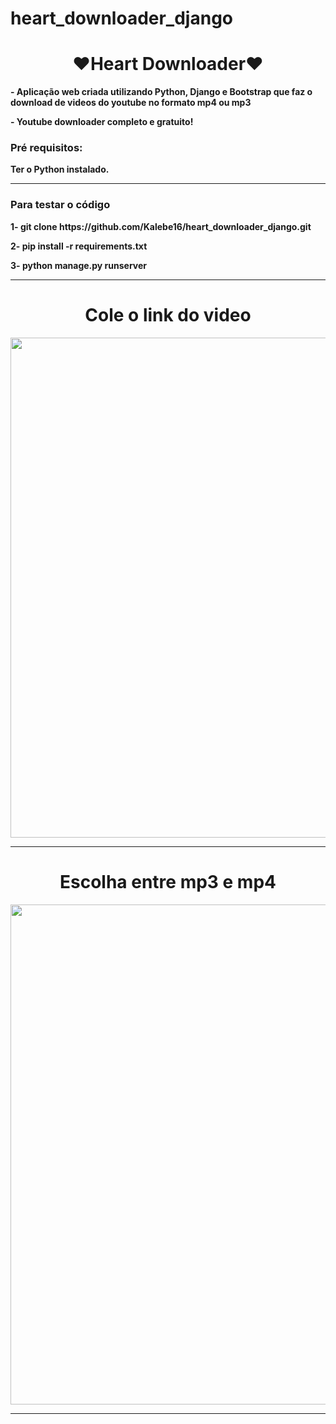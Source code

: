 # heart_downloader_django

<h1 align="center">❤Heart Downloader❤</h1>
<p><strong>- Aplicação web criada utilizando Python, Django e Bootstrap que faz o download de videos do youtube no formato mp4 ou mp3</strong></p>
<p><strong>- Youtube downloader completo e gratuito!</strong></p>



<h3>Pré requisitos:</h3>
<p><strong>Ter o Python instalado.</strong></p>
<hr>

<h3>Para testar o código</h3>
<p><strong>1- git clone https://github.com/Kalebe16/heart_downloader_django.git</strong></p>
<p><strong>2- pip install -r requirements.txt</strong></p>
<p><strong>3- python manage.py runserver</strong></p>
<hr>

<h1 align="center">Cole o link do video</h1>
<div align="center"><img width=800 src="https://lh3.googleusercontent.com/fPyNfnWJfAovhzghk6CR1wz03cCQLIVpqSC2OkTC5YzaD8mB0o_itLudVqeyZQj9uq8lwV5bUX0xk0SO7nVZS36R84NxzyQktRdtr9VHkHJpEo8wyeFGV7rYm7DlkamMWW8bS4b8DO8mLON32ZfQr--JYQc8c6BjXtjd8JrEMjUWHePo3yNE1mNGdLfZlE45cIdah_6f_hIDDyZ0HzMYOcQGq5lNWpjW5vBPb6gAAH1w7aH0oovR07QWHIrdxvcA1fBkNy8oH4GAaNdapIv3g71FKqcgmy4LmBf6c9az_Pu09HChS3_PmflTy6FK1jr9QGwUvwperYt08wudTftlTiULxfFkRReJZ0UOBnH611uGKd6pBZXAoLFqoxfBk3N_jd65KVgXyyoship8nSvJnrXj7_A7umMqC0hJyxgJRK3cWGiMUtJ-7dRjkjpzfGOhI2yjFSI7niOhyD6BMCwR-bVA0UtGT18TQORaShgc5p66Uxws55Iwfct6zSKtuXcKkzp5rI26pNV7xjmeS3FGr8avh8IN4aY5K8QI_qzSO4m6cE1Ss4_LA61TOJRUZfBuUOS5HFcPJeaJfrBgTv7UcAB0Jc8UJHQibzNB8BELtgCvqUaTa9D86YKglfCfie6cmg8PbMalQO7N1W5jXwnqDo3nA7fLaD7uQ9o32vYlF-FE9ddsptVK1NtKoK2heQrZUvgCXJjZeM3Ibb92Qkt37mA8a7_I7md1gEpaAsdC8s1t3XU_U7bn4XyDh_JayY9lunTQ_VO4s4bj51_QqFgbYDsCRZ4WaVmNQ8h3aj4TFmIkVn3LWBFZEiIAbDmBGt3n46VBr7754CC-ldbkwLUk1XQf2CdFVS1QCd7M4tXEthwZ0rQupG_XKEDTZJBnQ_-RVXVaUpS2sohKwTH6gDEi6UOJP_VIZ5Yb2oVzQrJKZkf2=w1690-h898-no?authuser=0"></div>
<hr>

<h1 align="center">Escolha entre mp3 e mp4</h1>
<div align="center"><img width=800 src="https://lh3.googleusercontent.com/fPyNfnWJfAovhzghk6CR1wz03cCQLIVpqSC2OkTC5YzaD8mB0o_itLudVqeyZQj9uq8lwV5bUX0xk0SO7nVZS36R84NxzyQktRdtr9VHkHJpEo8wyeFGV7rYm7DlkamMWW8bS4b8DO8mLON32ZfQr--JYQc8c6BjXtjd8JrEMjUWHePo3yNE1mNGdLfZlE45cIdah_6f_hIDDyZ0HzMYOcQGq5lNWpjW5vBPb6gAAH1w7aH0oovR07QWHIrdxvcA1fBkNy8oH4GAaNdapIv3g71FKqcgmy4LmBf6c9az_Pu09HChS3_PmflTy6FK1jr9QGwUvwperYt08wudTftlTiULxfFkRReJZ0UOBnH611uGKd6pBZXAoLFqoxfBk3N_jd65KVgXyyoship8nSvJnrXj7_A7umMqC0hJyxgJRK3cWGiMUtJ-7dRjkjpzfGOhI2yjFSI7niOhyD6BMCwR-bVA0UtGT18TQORaShgc5p66Uxws55Iwfct6zSKtuXcKkzp5rI26pNV7xjmeS3FGr8avh8IN4aY5K8QI_qzSO4m6cE1Ss4_LA61TOJRUZfBuUOS5HFcPJeaJfrBgTv7UcAB0Jc8UJHQibzNB8BELtgCvqUaTa9D86YKglfCfie6cmg8PbMalQO7N1W5jXwnqDo3nA7fLaD7uQ9o32vYlF-FE9ddsptVK1NtKoK2heQrZUvgCXJjZeM3Ibb92Qkt37mA8a7_I7md1gEpaAsdC8s1t3XU_U7bn4XyDh_JayY9lunTQ_VO4s4bj51_QqFgbYDsCRZ4WaVmNQ8h3aj4TFmIkVn3LWBFZEiIAbDmBGt3n46VBr7754CC-ldbkwLUk1XQf2CdFVS1QCd7M4tXEthwZ0rQupG_XKEDTZJBnQ_-RVXVaUpS2sohKwTH6gDEi6UOJP_VIZ5Yb2oVzQrJKZkf2=w1690-h898-no?authuser=0"</div>
<hr>




